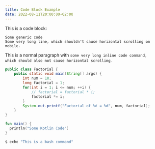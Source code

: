 ```yaml
---
title: Code Block Example
date: 2022-08-11T20:00:00+02:00
---
```


This is a code block:

```
Some generic code
Some very long line, which shouldn't cause horizontal scrolling on mobile.
```

This is a normal paragraph with `some very long inline code command, which should also not cause horizontal scrolling`.

```java
public class Factorial {
    public static void main(String[] args) {
        int num = 10;
        long factorial = 1;
        for(int i = 1; i <= num; ++i) {
            // factorial = factorial * i;
            factorial *= i;
        }
        System.out.printf("Factorial of %d = %d", num, factorial);
    }
}
```

```kotlin
fun main() {
  println("Some Kotlin Code")
}
```

```bash
$ echo "This is a bash command"
```
